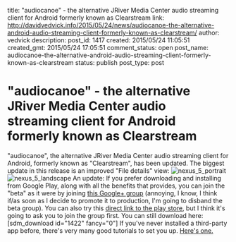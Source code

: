 title: "audiocanoe" - the alternative JRiver Media Center audio streaming client for Android formerly known as Clearstream
link: http://davidvedvick.info/2015/05/24/news/audiocanoe-the-alternative-android-audio-streaming-client-formerly-known-as-clearstream/
author: vedvick
description: 
post_id: 1417
created: 2015/05/24 11:05:51
created_gmt: 2015/05/24 17:05:51
comment_status: open
post_name: audiocanoe-the-alternative-android-audio-streaming-client-formerly-known-as-clearstream
status: publish
post_type: post

# "audiocanoe" - the alternative JRiver Media Center audio streaming client for Android formerly known as Clearstream

"audiocanoe", the alternative JRiver Media Center audio streaming client for Android, formerly known as "Clearstream", has been updated. The biggest update in this release is an improved "File details" view: ![nexus_5_portrait](/wp-content/uploads/2015/05/nexus_5_portrait-576x1024.png) ![nexus_5_landscape](http://davidvedvick.info/wp-content/uploads/2015/05/nexus_5_landscape-1024x576.png) An update: If you prefer downloading and installing from Google Play, along with all the benefits that provides, you can join the "beta" as it were by joining [this Google+ group](https://plus.google.com/communities/116136407897208577626.) (annoying, I know, I think if/as soon as I decide to promote it to production, I'm going to disband the beta group). You can also try this [direct link to the play store](https://play.google.com/apps/testing/com.lasthopesoftware.bluewater), but I think it's going to ask you to join the group first. You can still download here: [sdm_download id="1422" fancy="0"] If you've never installed a third-party app before, there's very many good tutorials to set you up. [Here's one.](http://pocketpccentral.net/help/android/general/app_install_android4.htm)